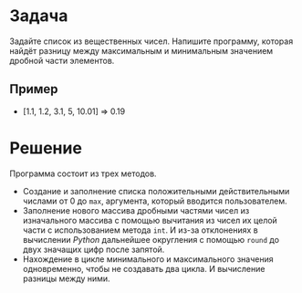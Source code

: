 # Задача
Задайте список из вещественных чисел. Напишите программу, которая найдёт разницу между максимальным и минимальным значением дробной части элементов.

## Пример
- [1.1, 1.2, 3.1, 5, 10.01] => 0.19

# Решение
Программа состоит из трех методов.
+ Создание и заполнение списка положительными действительными числами от 0 до `max`, аргумента, который вводится пользователем.
+ Заполнение нового массива дробными частями чисел из изначального массива с помощью вычитания из чисел их целой части с использованием метода `int`. И из-за отклонениях в вычислении _Python_ дальнейшее округления с помощью `round` до двух значащих цифр после запятой.
+ Нахождение в цикле минимального и максимального значения одновременно, чтобы не создавать два цикла. И вычисление разницы между ними.